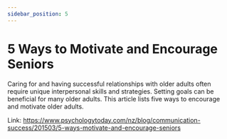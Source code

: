 ```yaml
---
sidebar_position: 5
---
```


# 5 Ways to Motivate and Encourage Seniors

Caring for and having successful relationships with older adults often require unique interpersonal skills and strategies. Setting goals can be beneficial for many older adults. This article lists five ways to encourage and motivate older adults. 

Link: https://www.psychologytoday.com/nz/blog/communication-success/201503/5-ways-motivate-and-encourage-seniors
